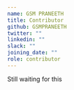 ```yaml
---
name: GSM PRANEETH
title: Contributor
github: GSMPRANEETH
twitter: ""
linkedin: ""
slack: ""
joining_date: ""
role: contributor
---
```


Still waiting for this
